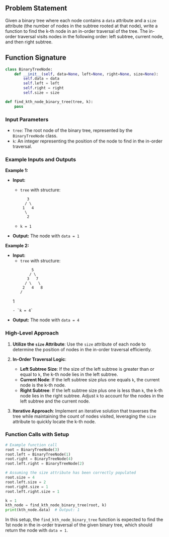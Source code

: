 ## Problem Statement

Given a binary tree where each node contains a `data` attribute and a `size` attribute (the number of nodes in the subtree rooted at that node), write a function to find the k-th node in an in-order traversal of the tree. The in-order traversal visits nodes in the following order: left subtree, current node, and then right subtree.

## Function Signature

```python
class BinaryTreeNode:
    def __init__(self, data=None, left=None, right=None, size=None):
        self.data = data
        self.left = left
        self.right = right
        self.size = size

def find_kth_node_binary_tree(tree, k):
    pass
```

### Input Parameters

- `tree`: The root node of the binary tree, represented by the `BinaryTreeNode` class.
- `k`: An integer representing the position of the node to find in the in-order traversal.

### Example Inputs and Outputs

**Example 1:**

- **Input:**
  - `tree` with structure:
    ```
       3
      / \
     1   4
      \
       2
    ```
  - `k = 1`

- **Output:** The node with `data = 1`

**Example 2:**

- **Input:**
  - `tree` with structure:
    ```
         5
        / \
       3   7
      / \   \
     2   4   8
    / 
   1
    ```
  - `k = 4`

- **Output:** The node with `data = 4`

### High-Level Approach

1. **Utilize the `size` Attribute**: Use the `size` attribute of each node to determine the position of nodes in the in-order traversal efficiently.
   
2. **In-Order Traversal Logic**:
    - **Left Subtree Size**: If the size of the left subtree is greater than or equal to `k`, the k-th node lies in the left subtree.
    - **Current Node**: If the left subtree size plus one equals `k`, the current node is the k-th node.
    - **Right Subtree**: If the left subtree size plus one is less than `k`, the k-th node lies in the right subtree. Adjust `k` to account for the nodes in the left subtree and the current node.

3. **Iterative Approach**: Implement an iterative solution that traverses the tree while maintaining the count of nodes visited, leveraging the `size` attribute to quickly locate the k-th node.

### Function Calls with Setup

```python
# Example function call
root = BinaryTreeNode(3)
root.left = BinaryTreeNode(1)
root.right = BinaryTreeNode(4)
root.left.right = BinaryTreeNode(2)

# Assuming the size attribute has been correctly populated
root.size = 4
root.left.size = 2
root.right.size = 1
root.left.right.size = 1

k = 1
kth_node = find_kth_node_binary_tree(root, k)
print(kth_node.data)  # Output: 1
```

In this setup, the `find_kth_node_binary_tree` function is expected to find the 1st node in the in-order traversal of the given binary tree, which should return the node with `data = 1`.
